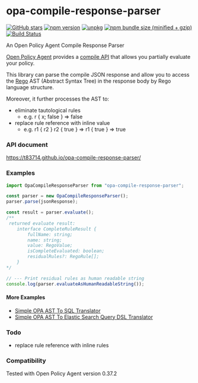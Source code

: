 # opa-compile-response-parser

[![GitHub stars](https://img.shields.io/github/stars/t83714/opa-compile-response-parser.svg?style=social&label=Star&maxAge=2592000)](https://github.com/t83714/opa-compile-response-parser)
[![npm version](https://img.shields.io/npm/v/opa-compile-response-parser.svg)](https://www.npmjs.com/package/opa-compile-response-parser)
[![unpkg](https://img.shields.io/badge/unpkg-latest-blue.svg)](https://unpkg.com/opa-compile-response-parser)
[![npm bundle size (minified + gzip)](https://img.shields.io/bundlephobia/minzip/opa-compile-response-parser.svg)](https://bundlephobia.com/result?p=opa-compile-response-parser)
[![Build Status](https://travis-ci.org/t83714/opa-compile-response-parser.svg?branch=master)](https://travis-ci.org/t83714/opa-compile-response-parser)

An Open Policy Agent Compile Response Parser

[Open Policy Agent](https://www.openpolicyagent.org/) provides a [compile API](https://www.openpolicyagent.org/docs/latest/rest-api/#compile-api) that allows you partially evaluate your policy. 

This library can parse the compile JSON response and allow you to access the [Rego](https://www.openpolicyagent.org/docs/latest/how-do-i-write-policies/#what-is-rego) AST (Abstract Syntax Tree) in the response body by Rego language structure.

Moreover, it further processes the AST to:
- eliminate tautological rules 
  - e.g. r { x; false } => false
- replace rule reference with inline value
  - e.g. r1 { r2 } r2 { true } => r1 { true } => true

### API document

https://t83714.github.io/opa-compile-response-parser/

### Examples

```typescript
import OpaCompileResponseParser from "opa-compile-response-parser";

const parser = new OpaCompileResponseParser();
parser.parse(jsonResponse);

const result = parser.evaluate();
/**
 returned evaluate result:
    interface CompleteRuleResult {
        fullName: string;
        name: string;
        value: RegoValue;
        isCompleteEvaluated: boolean;
        residualRules?: RegoRule[];
    }
*/

// --- Print residual rules as human readable string
console.log(parser.evaluateAsHumanReadableString());
```

#### More Examples

- [Simple OPA AST To SQL Translator](https://github.com/t83714/opa-compile-response-parser/blob/master/test/SimpleOpaSQLTranslator.ts)
- [Simple OPA AST To Elastic Search Query DSL Translator](https://github.com/t83714/opa-compile-response-parser/blob/master/test/SimpleOpaESTranslator.ts)

### Todo

- replace rule reference with inline rules

### Compatibility

Tested with Open Policy Agent version 0.37.2

